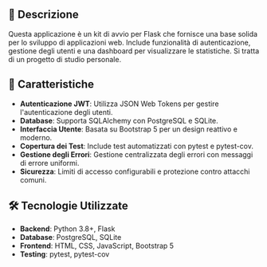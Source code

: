 ## 📝 Descrizione
Questa applicazione è un kit di avvio per Flask che fornisce una base solida per lo sviluppo di applicazioni web. Include funzionalità di autenticazione, gestione degli utenti e una dashboard per visualizzare le statistiche. Si tratta di un progetto di studio personale.

## 🚀 Caratteristiche
- **Autenticazione JWT**: Utilizza JSON Web Tokens per gestire l'autenticazione degli utenti.
- **Database**: Supporta SQLAlchemy con PostgreSQL e SQLite.
- **Interfaccia Utente**: Basata su Bootstrap 5 per un design reattivo e moderno.
- **Copertura dei Test**: Include test automatizzati con pytest e pytest-cov.
- **Gestione degli Errori**: Gestione centralizzata degli errori con messaggi di errore uniformi.
- **Sicurezza**: Limiti di accesso configurabili e protezione contro attacchi comuni.

## 🛠️ Tecnologie Utilizzate
- **Backend**: Python 3.8+, Flask
- **Database**: PostgreSQL, SQLite
- **Frontend**: HTML, CSS, JavaScript, Bootstrap 5
- **Testing**: pytest, pytest-cov
